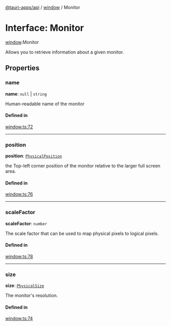 [@tauri-apps/api](../README.md) / [window](../modules/window.md) / Monitor

# Interface: Monitor

[window](../modules/window.md).Monitor

Allows you to retrieve information about a given monitor.

## Properties

### name

 **name**: ``null`` \| `string`

Human-readable name of the monitor

#### Defined in

[window.ts:72](https://github.com/tauri-apps/tauri/blob/47666c4/tooling/api/src/window.ts#L72)

___

### position

 **position**: [`PhysicalPosition`](../classes/window.PhysicalPosition.md)

the Top-left corner position of the monitor relative to the larger full screen area.

#### Defined in

[window.ts:76](https://github.com/tauri-apps/tauri/blob/47666c4/tooling/api/src/window.ts#L76)

___

### scaleFactor

 **scaleFactor**: `number`

The scale factor that can be used to map physical pixels to logical pixels.

#### Defined in

[window.ts:78](https://github.com/tauri-apps/tauri/blob/47666c4/tooling/api/src/window.ts#L78)

___

### size

 **size**: [`PhysicalSize`](../classes/window.PhysicalSize.md)

The monitor's resolution.

#### Defined in

[window.ts:74](https://github.com/tauri-apps/tauri/blob/47666c4/tooling/api/src/window.ts#L74)
